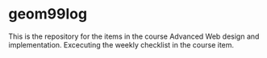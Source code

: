 # geom99log
This is the repository for the items in the course Advanced Web design and implementation. Excecuting the weekly checklist in the course item.
